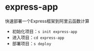# express-app

快速部署一个Express框架到阿里云函数计算

- 初始化项目：`s init express-app`
- 进入项目：`cd express-app`
- 部署项目：`s deploy`
